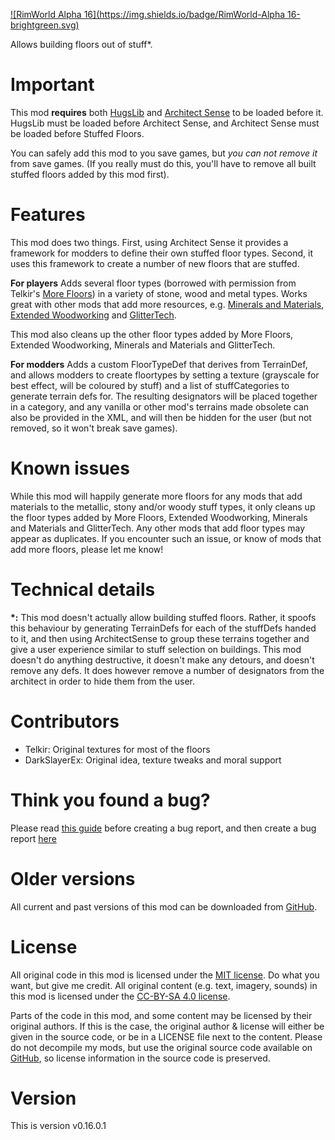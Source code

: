 [![RimWorld Alpha 16](https://img.shields.io/badge/RimWorld-Alpha 16-brightgreen.svg)](http://rimworldgame.com/)

Allows building floors out of stuff*.

# Important
This mod **requires** both [HugsLib](http://steamcommunity.com/sharedfiles/filedetails/?id=818773962) and [Architect Sense](http://steamcommunity.com/sharedfiles/filedetails/?id=852998459) to be loaded before it. HugsLib must be loaded before Architect Sense, and Architect Sense must be loaded before Stuffed Floors.

You can safely add this mod to you save games, but *you can not remove it* from save games. (If you really must do this, you'll have to remove all built stuffed floors added by this mod first).

# Features
This mod does two things. First, using Architect Sense it provides a framework for modders to define their own stuffed floor types. Second, it uses this framework to create a number of new floors that are stuffed. 

**For players**
Adds several floor types (borrowed with permission from Telkir's [More Floors](http://steamcommunity.com/sharedfiles/filedetails/?id=725623521)) in a variety of stone, wood and metal types. Works great with other mods that add more resources, e.g. [Minerals and Materials](http://steamcommunity.com/sharedfiles/filedetails/?id=728233992&searchtext), [Extended Woodworking](http://steamcommunity.com/sharedfiles/filedetails/?id=836912371) and [GlitterTech](http://steamcommunity.com/sharedfiles/filedetails/?id=725576127). 

This mod also cleans up the other floor types added by More Floors, Extended Woodworking, Minerals and Materials and GlitterTech. 

**For modders**
Adds a custom FloorTypeDef that derives from TerrainDef, and allows modders to create floortypes by setting a texture (grayscale for best effect, will be coloured by stuff) and a list of stuffCategories to generate terrain defs for. The resulting designators will be placed together in a category, and any vanilla or other mod's terrains made obsolete can also be provided in the XML, and will then be hidden for the user (but not removed, so it won't break save games).

# Known issues
While this mod will happily generate more floors for any mods that add materials to the metallic, stony and/or woody stuff types, it only cleans up the floor types added by More Floors, Extended Woodworking, Minerals and Materials and GlitterTech. Any other mods that add floor types may appear as duplicates. If you encounter such an issue, or know of mods that add more floors, please let me know! 

# Technical details
__*:__ This mod doesn't actually allow building stuffed floors. Rather, it spoofs this behaviour by generating TerrainDefs for each of the stuffDefs handed to it, and then using ArchitectSense to group these terrains together and give a user experience similar to stuff selection on buildings. This mod doesn't do anything destructive, it doesn't make any detours, and doesn't remove any defs. It does however remove a number of designators from the architect in order to hide them from the user.

# Contributors
 - Telkir:	Original textures for most of the floors
 - DarkSlayerEx:	Original idea, texture tweaks and moral support

# Think you found a bug? 
Please read [this guide](http://steamcommunity.com/sharedfiles/filedetails/?id=725234314) before creating a bug report,
 and then create a bug report [here](https://github.com/FluffierThanThou/StuffedFloors/issues)

# Older versions
All current and past versions of this mod can be downloaded from [GitHub](https://github.com/FluffierThanThou/StuffedFloors/releases).

# License
All original code in this mod is licensed under the [MIT license](https://opensource.org/licenses/MIT). Do what you want, but give me credit. 
All original content (e.g. text, imagery, sounds) in this mod is licensed under the [CC-BY-SA 4.0 license](http://creativecommons.org/licenses/by-sa/4.0/).

Parts of the code in this mod, and some content may be licensed by their original authors. If this is the case, the original author & license will either be given in the source code, or be in a LICENSE file next to the content. Please do not decompile my mods, but use the original source code available on [GitHub](https://github.com/FluffierThanThou/StuffedFloors/), so license information in the source code is preserved.

# Version
This is version v0.16.0.1